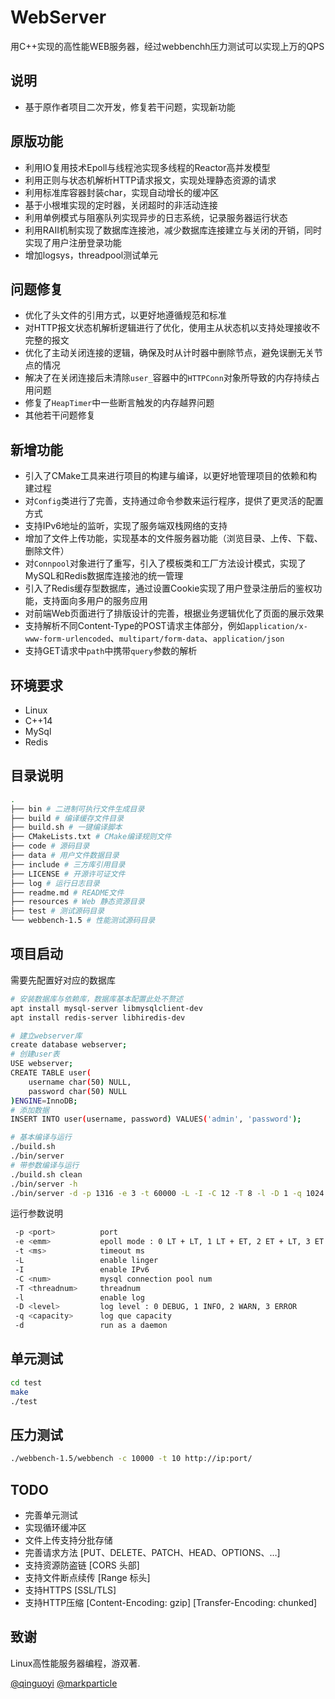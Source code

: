 # WebServer

用C++实现的高性能WEB服务器，经过webbenchh压力测试可以实现上万的QPS

## 说明

* 基于原作者项目二次开发，修复若干问题，实现新功能

## 原版功能

* 利用IO复用技术Epoll与线程池实现多线程的Reactor高并发模型
* 利用正则与状态机解析HTTP请求报文，实现处理静态资源的请求
* 利用标准库容器封装char，实现自动增长的缓冲区
* 基于小根堆实现的定时器，关闭超时的非活动连接
* 利用单例模式与阻塞队列实现异步的日志系统，记录服务器运行状态
* 利用RAII机制实现了数据库连接池，减少数据库连接建立与关闭的开销，同时实现了用户注册登录功能
* 增加logsys，threadpool测试单元

## 问题修复

* 优化了头文件的引用方式，以更好地遵循规范和标准
* 对HTTP报文状态机解析逻辑进行了优化，使用主从状态机以支持处理接收不完整的报文
* 优化了主动关闭连接的逻辑，确保及时从计时器中删除节点，避免误删无关节点的情况
* 解决了在关闭连接后未清除`user_`容器中的`HTTPConn`对象所导致的内存持续占用问题
* 修复了`HeapTimer`中一些断言触发的内存越界问题
* 其他若干问题修复

## 新增功能

* 引入了CMake工具来进行项目的构建与编译，以更好地管理项目的依赖和构建过程
* 对`Config`类进行了完善，支持通过命令参数来运行程序，提供了更灵活的配置方式
* 支持IPv6地址的监听，实现了服务端双栈网络的支持
* 增加了文件上传功能，实现基本的文件服务器功能（浏览目录、上传、下载、删除文件）
* 对`Connpool`对象进行了重写，引入了模板类和工厂方法设计模式，实现了MySQL和Redis数据库连接池的统一管理
* 引入了Redis缓存型数据库，通过设置Cookie实现了用户登录注册后的鉴权功能，支持面向多用户的服务应用
* 对前端Web页面进行了排版设计的完善，根据业务逻辑优化了页面的展示效果
* 支持解析不同Content-Type的POST请求主体部分，例如`application/x-www-form-urlencoded`、`multipart/form-data`、`application/json`
* 支持GET请求中`path`中携带`query`参数的解析

## 环境要求

* Linux
* C++14
* MySql
* Redis

## 目录说明

```bash
.
├── bin # 二进制可执行文件生成目录
├── build # 编译缓存文件目录
├── build.sh # 一键编译脚本
├── CMakeLists.txt # CMake编译规则文件
├── code # 源码目录
├── data # 用户文件数据目录
├── include # 三方库引用目录
├── LICENSE # 开源许可证文件 
├── log # 运行日志目录
├── readme.md # README文件
├── resources # Web 静态资源目录
├── test # 测试源码目录
└── webbench-1.5 # 性能测试源码目录
```

## 项目启动

需要先配置好对应的数据库

```bash
# 安装数据库与依赖库，数据库基本配置此处不赘述
apt install mysql-server libmysqlclient-dev
apt install redis-server libhiredis-dev

# 建立webserver库
create database webserver;
# 创建user表
USE webserver;
CREATE TABLE user(
    username char(50) NULL,
    password char(50) NULL
)ENGINE=InnoDB;
# 添加数据
INSERT INTO user(username, password) VALUES('admin', 'password');

# 基本编译与运行
./build.sh
./bin/server
# 带参数编译与运行
./build.sh clean
./bin/server -h
./bin/server -d -p 1316 -e 3 -t 60000 -L -I -C 12 -T 8 -l -D 1 -q 1024
```

运行参数说明

```bash
 -p <port>          port
 -e <emm>           epoll mode : 0 LT + LT, 1 LT + ET, 2 ET + LT, 3 ET + ET
 -t <ms>            timeout ms
 -L                 enable linger
 -I                 enable IPv6
 -C <num>           mysql connection pool num
 -T <threadnum>     threadnum
 -l                 enable log
 -D <level>         log level : 0 DEBUG, 1 INFO, 2 WARN, 3 ERROR
 -q <capacity>      log que capacity
 -d                 run as a daemon
```

## 单元测试

```bash
cd test
make
./test
```

## 压力测试

```bash
./webbench-1.5/webbench -c 10000 -t 10 http://ip:port/
```

## TODO

* 完善单元测试
* 实现循环缓冲区
* 文件上传支持分批存储
* 完善请求方法 [PUT、DELETE、PATCH、HEAD、OPTIONS、…]
* 支持资源防盗链 [CORS 头部]
* 支持文件断点续传 [Range 标头]
* 支持HTTPS [SSL/TLS]
* 支持HTTP压缩 [Content-Encoding: gzip]  [Transfer-Encoding: chunked]

## 致谢

Linux高性能服务器编程，游双著.

[@qinguoyi](https://github.com/qinguoyi/TinyWebServer)
[@markparticle](https://github.com/markparticle/WebServer)

